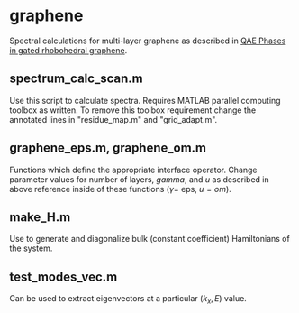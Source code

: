 # graphene
Spectral calculations for multi-layer graphene as described in [QAE Phases in gated rhobohedral graphene](https://arxiv.org/abs/2509.05439). 

## spectrum_calc_scan.m
Use this script to calculate spectra. Requires MATLAB parallel computing toolbox as written. To remove this toolbox requirement change the annotated lines in "residue_map.m" and "grid_adapt.m". 

## graphene_eps.m, graphene_om.m
Functions which define the appropriate interface operator. Change parameter values for number of layers, $gamma$, and $u$ as described in above reference inside of these functions ($\gamma=$ eps, $u = om$). 

## make_H.m
Use to generate and diagonalize bulk (constant coefficient) Hamiltonians of the system.

## test_modes_vec.m
Can be used to extract eigenvectors at a particular $(k_x, E)$ value.
